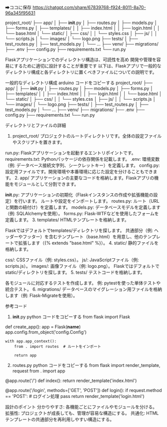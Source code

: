 
➡ココに保存
https://chatgpt.com/share/67839768-f924-8011-8a70-96a345f95631


project_root/
├── app/
│   ├── __init__.py
│   ├── routes.py
│   ├── models.py
│   ├── forms.py
│   ├── templates/
│   │   ├── index.html
│   │   ├── login.html
│   │   └── base.html
│   └── static/
│       ├── css/
│       │   └── styles.css
│       ├── js/
│       │   └── scripts.js
│       └── images/
│           └── logo.png
├── tests/
│   ├── test_routes.py
│   ├── test_models.py
│   └── ...
├── venv/
├── migrations/
├── .env
├── config.py
├── requirements.txt
└── run.py



Flaskアプリケーションでのディレクトリ構造は、可読性を高め
開発や管理を容易にするために適切に設計することが重要です
以下は、Flaskアプリで一般的なディレクトリ構成と各ディレクトリに置くべきファイルについての説明です。

一般的なディレクトリ構成
arduino
コードをコピーする
project_root/
├── app/
│   ├── __init__.py
│   ├── routes.py
│   ├── models.py
│   ├── forms.py
│   ├── templates/
│   │   ├── index.html
│   │   ├── login.html
│   │   └── base.html
│   └── static/
│       ├── css/
│       │   └── styles.css
│       ├── js/
│       │   └── scripts.js
│       └── images/
│           └── logo.png
├── tests/
│   ├── test_routes.py
│   ├── test_models.py
│   └── ...
├── venv/
├── migrations/
├── .env
├── config.py
├── requirements.txt
└── run.py


ディレクトリとファイルの詳細
1. project_root/
プロジェクトのルートディレクトリです。全体の設定ファイルやスクリプトを置きます。

run.py: Flaskアプリケーションを起動するエントリポイントです。
requirements.txt: Pythonパッケージの依存関係を記載します。
.env: 環境変数（例: データベース接続文字列、シークレットキー）を定義します。
config.py: 設定用ファイルです。開発環境や本番環境に応じた設定を分けることもできます。
2. app/
アプリケーションの主要なコードを格納します。Flaskアプリの機能をモジュールとして分割できます。

__init__.py:
アプリケーションの初期化（Flaskインスタンスの作成や拡張機能の設定）を行います。
ルートや設定をインポートします。
routes.py: ルート（URLと関数の紐付け）を定義します。
models.py: データベースモデルを定義します（例: SQLAlchemyを使用）。
forms.py: Flask-WTFなどを使用したフォームを定義します。
3. templates/
HTMLテンプレートを格納します。

Flaskではデフォルトでtemplates/ディレクトリを探します。
共通部分（例: ヘッダーやフッター）を含むテンプレート（base.html）を用意し、他のテンプレートで拡張します（{% extends "base.html" %}）。
4. static/
静的ファイルを格納します。

css/: CSSファイル（例: styles.css）。
js/: JavaScriptファイル（例: scripts.js）。
images/: 画像ファイル（例: logo.png）。
Flaskではデフォルトでstatic/ディレクトリを探します。
5. tests/
テストコードを格納します。

各モジュールに対応するテストを作成します。
例: pytestを使った単体テストや統合テスト。
6. migrations/
データベースのマイグレーション用ファイルを格納します（例: Flask-Migrateを使用）。

参考コード
1. __init__.py
python
コードをコピーする
from flask import Flask

def create_app():
    app = Flask(__name__)
    app.config.from_object('config.Config')

    with app.app_context():
        from . import routes  # ルートをインポート

        return app
2. routes.py
python
コードをコピーする
from flask import render_template, request
from . import app

@app.route('/')
def index():
    return render_template('index.html')

@app.route('/login', methods=['GET', 'POST'])
def login():
    if request.method == 'POST':
        # ログイン処理
        pass
    return render_template('login.html')


設計のポイント
分かりやすさ: 各機能ごとにファイルやモジュールを分ける。
拡張性: プロジェクトが成長しても、管理が容易な構造にする。
共通化: HTMLテンプレートの共通部分を再利用しやすい構造にする。